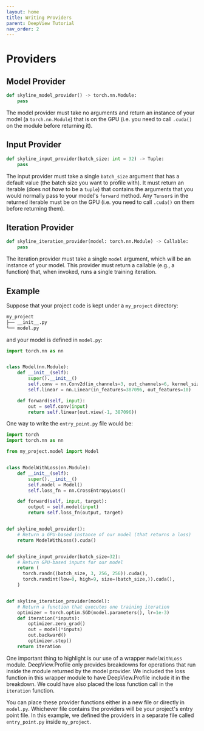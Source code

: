 ```yaml
---
layout: home
title: Writing Providers
parent: DeepView Tutorial
nav_order: 2
---
```


# Providers

## Model Provider

```python
def skyline_model_provider() -> torch.nn.Module:
    pass
```

The model provider must take no arguments and return an instance of your model (a `torch.nn.Module`) that is on the GPU (i.e. you need to call `.cuda()` on the module before returning it).

## Input Provider

```python
def skyline_input_provider(batch_size: int = 32) -> Tuple:
    pass
```

The input provider must take a single `batch_size` argument that has a default value (the batch size you want to profile with). It must return an iterable (does not *have* to be a `tuple`) that contains the arguments that you would normally pass to your model's `forward` method. Any `Tensor`s in the returned iterable must be on the GPU (i.e. you need to call `.cuda()` on them before returning them).


## Iteration Provider

```python
def skyline_iteration_provider(model: torch.nn.Module) -> Callable:
    pass
```

The iteration provider must take a single `model` argument, which will be an instance of your model. This provider must return a callable (e.g., a function) that, when invoked, runs a single training iteration.

## Example

Suppose that your project code is kept under a `my_project` directory:

```zsh
my_project
├── __init__.py
└── model.py
```
and your model is defined in `model.py`:

```python
import torch.nn as nn


class Model(nn.Module):
    def __init__(self):
        super().__init__()
        self.conv = nn.Conv2d(in_channels=3, out_channels=6, kernel_size=3)
        self.linear = nn.Linear(in_features=387096, out_features=10)

    def forward(self, input):
        out = self.conv(input)
        return self.linear(out.view(-1, 387096))
```

One way to write the `entry_point.py` file would be:

```python
import torch
import torch.nn as nn

from my_project.model import Model


class ModelWithLoss(nn.Module):
    def __init__(self):
        super().__init__()
        self.model = Model()
        self.loss_fn = nn.CrossEntropyLoss()

    def forward(self, input, target):
        output = self.model(input)
        return self.loss_fn(output, target)


def skyline_model_provider():
    # Return a GPU-based instance of our model (that returns a loss)
    return ModelWithLoss().cuda()


def skyline_input_provider(batch_size=32):
    # Return GPU-based inputs for our model
    return (
      torch.randn((batch_size, 3, 256, 256)).cuda(),
      torch.randint(low=0, high=9, size=(batch_size,)).cuda(),
    )


def skyline_iteration_provider(model):
    # Return a function that executes one training iteration
    optimizer = torch.optim.SGD(model.parameters(), lr=1e-3)
    def iteration(*inputs):
        optimizer.zero_grad()
        out = model(*inputs)
        out.backward()
        optimizer.step()
    return iteration
```
One important thing to highlight is our use of a wrapper `ModelWithLoss` module. DeepView.Profile only provides breakdowns for operations that run inside the module returned by the model provider. We included the loss function in this wrapper module to have DeepView.Profile include it in the breakdown. We could have also placed the loss function call in the `iteration` function.

You can place these provider functions either in a new file or directly in `model.py`. Whichever file contains the providers will be your project's entry point file. In this example, we defined the providers in a separate file called `entry_point.py` inside `my_project`.
